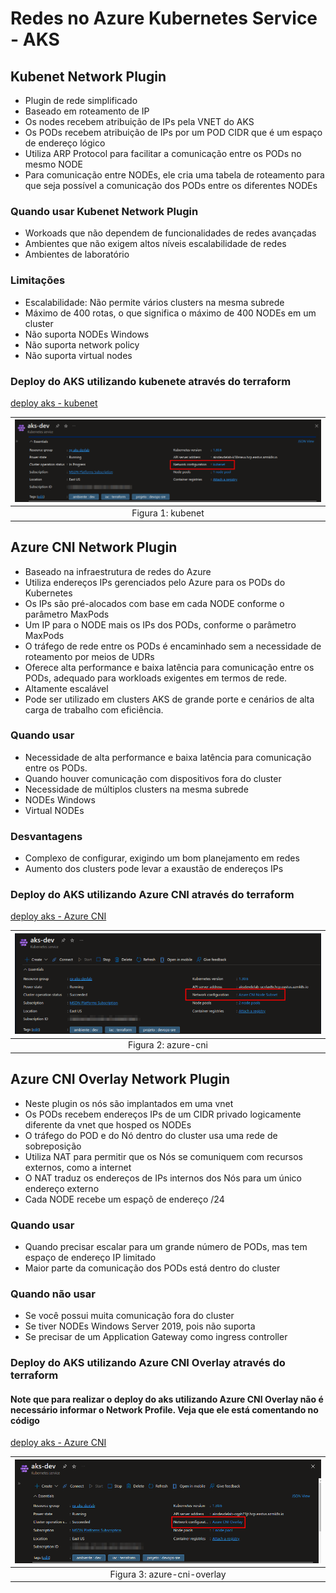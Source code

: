 # Redes no Azure Kubernetes Service - AKS

## Kubenet Network Plugin

- Plugin de rede simplificado
- Baseado em roteamento de IP
- Os nodes recebem atribuição de IPs pela VNET do AKS
- Os PODs recebem atribuição de IPs por um POD CIDR que é um espaço de endereço lógico
- Utiliza ARP Protocol para facilitar a comunicação entre os PODs no mesmo NODE
- Para comunicação entre NODEs, ele cria uma tabela de roteamento para que seja possível a comunicação dos PODs entre os diferentes NODEs

### Quando usar Kubenet Network Plugin

- Workoads que não dependem de funcionalidades de redes avançadas
- Ambientes que não exigem altos níveis escalabilidade de redes
- Ambientes de laboratório

### Limitações

- Escalabilidade: Não permite vários clusters na mesma subrede
- Máximo de 400 rotas, o que significa o máximo de 400 NODEs em um cluster
- Não suporta NODEs Windows
- Não suporta network policy
- Não suporta virtual nodes

### Deploy do AKS utilizando kubenete através do terraform

[deploy aks - kubenet](https://github.com/leopoldocardoso/aks/tree/develop/deploy-terraform/aks-kubenet)

| ![kubenet.png](/aks-network/images-network/kubenet.png) |
|:-----------------------------:|
| Figura 1: kubenet |

## Azure CNI Network Plugin

- Baseado na infraestrutura de redes do Azure
- Utiliza endereços IPs gerenciados pelo Azure para os PODs do Kubernetes
- Os IPs são pré-alocados com base em cada NODE conforme o parâmetro MaxPods
- Um IP para o NODE mais os IPs dos PODs, conforme o parâmetro MaxPods
- O tráfego de rede entre os PODs é encaminhado sem a necessidade de roteamento por meios de UDRs
- Oferece alta performance e baixa latência para comunicação entre os PODs, adequado para workloads exigentes em termos de rede.
- Altamente escalável
- Pode ser utilizado em clusters AKS de grande porte e cenários de alta carga de trabalho com eficiência.

### Quando usar

- Necessidade de alta performance e baixa latência para comunicação entre os PODs.
- Quando houver comunicação com dispositivos fora do cluster
- Necessidade de múltiplos clusters na mesma subrede
- NODEs Windows
- Virtual NODEs

### Desvantagens

- Complexo de configurar, exigindo um bom planejamento em redes
- Aumento dos clusters pode levar a exaustão de endereços IPs

### Deploy do AKS utilizando Azure CNI através do terraform

[deploy aks - Azure CNI](https://github.com/leopoldocardoso/aks/tree/develop/deploy-terraform/aks-azure-cni)

| ![azure-cni.png](/aks-network/images-network/azure-cni.png) |
|:-----------------------------:|
| Figura 2: azure-cni |

## Azure CNI Overlay Network Plugin

- Neste plugin os nós são implantados em uma vnet
- Os PODs recebem endereços IPs de um CIDR privado logicamente diferente da vnet que hosped os NODEs
- O tráfego do POD e do Nó dentro do cluster usa uma rede de sobreposição
- Utiliza NAT para permitir que os Nós se comuniquem com recursos externos, como a internet
- O NAT traduz os endereços de IPs internos dos Nós para um único endereço externo
- Cada NODE recebe um espaçõ de endereço /24

### Quando usar

- Quando precisar escalar para um grande número de PODs, mas tem espaço de endereço IP limitado
- Maior parte da comunicação dos PODs está dentro do cluster

### Quando não usar

- Se você possui muita comunicação fora do cluster
- Se tiver NODEs Windows Server 2019, pois não suporta
- Se precisar de um Application Gateway como ingress controller

### Deploy do AKS utilizando Azure CNI Overlay através do terraform

#### Note que para realizar o deploy do aks utilizando Azure CNI Overlay não é necessário informar o Network Profile. Veja que ele está comentando no código

[deploy aks - Azure CNI](https://github.com/leopoldocardoso/aks/tree/develop/deploy-terraform/aks-azure-cni-overlay)

| ![azure-cni-overlay.png](/aks-network/images-network/cni-overlay.png) |
|:-----------------------------:|
| Figura 3: azure-cni-overlay |